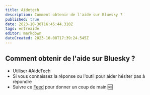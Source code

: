 ```yaml
---
title: Aidetech
description: Comment obtenir de l'aide sur Bluesky ?
published: true
date: 2023-10-30T16:45:44.310Z
tags: entreaide
editor: markdown
dateCreated: 2023-10-08T17:39:24.545Z
---
```


## Comment obtenir de l'aide sur Bluesky ?

- Utiliser #AideTech
- Si vous connaissez la réponse ou l'outil pour aider hésiter pas à répondre
- Suivre ce [Feed](https://bsky.app/profile/did:plc:gc7pqgc337bwj2n5mbnkixzk/feed/aidetech) pour donner un coup de main 🆘